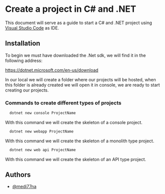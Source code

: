
# Create a project in C# and .NET

This document will serve as a guide to start a C# and .NET project using [Visual Studio Code](https://code.visualstudio.com) as IDE.

## Installation

To begin we must have downloaded the .Net sdk, we will find it in the following address:

https://dotnet.microsoft.com/en-us/download

In our local we will create a folder where our projects will be hosted, when this folder is already created we will open it in console, we are ready to start creating our projects.

### Commands to create different types of projects

```bash
  dotnet new console ProjectName
```
With this command we will create the skeleton of a console project.

```bash
  dotnet new webapp ProjectName
```
With this command we will create the skeleton of a monolith type project.

```bash
  dotnet new web api ProjectName
```
With this command we will create the skeleton of an API type project.
    
## Authors

- [@medi77na](https://github.com/medi77na)

